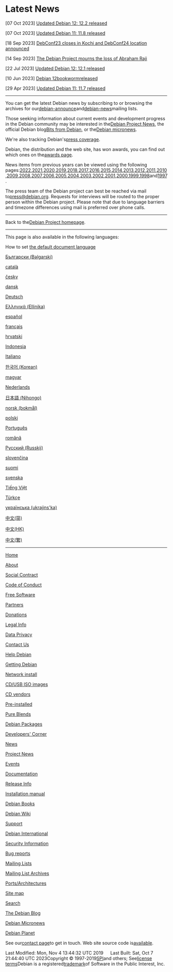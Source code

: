# Latest News

[07 Oct 2023] [Updated Debian 12: 12.2 released](https://www.debian.org/News/2023/20231007)

[07 Oct 2023] [Updated Debian 11: 11.8 released](https://www.debian.org/News/2023/2023100702)

[18 Sep 2023] [DebConf23 closes in Kochi and DebConf24 location announced](https://www.debian.org/News/2023/20230918)

[14 Sep 2023] [The Debian Project mourns the loss of Abraham Raji](https://www.debian.org/News/2023/20230914)

[22 Jul 2023] [Updated Debian 12: 12.1 released](https://www.debian.org/News/2023/20230722)

[10 Jun 2023] [Debian 12bookwormreleased](https://www.debian.org/News/2023/20230610)

[29 Apr 2023] [Updated Debian 11: 11.7 released](https://www.debian.org/News/2023/20230429)

***









You can get the latest Debian news by
subscribing to or browsing the
archives for our[debian-announce](https://lists.debian.org/debian-announce/)and[debian-news](https://lists.debian.org/debian-news/)mailing lists.

Those seeking information about current events and development
progress in the Debian community may be interested in the[Debian Project News](project/),
the official Debian blog[Bits from Debian](https://bits.debian.org),
or the[Debian micronews](https://micronews.debian.org).

We're also tracking Debian's[press coverage](press/).

Debian, the distribution and the web site, has won awards, you can
find out which ones on the[awards page](awards).

News items from previous years can be viewed using the following pages:[2022](2022/),[2021](2021/),[2020](2020/),[2019](2019/),[2018](2018/),[2017](2017/),[2016](2016/),[2015](2015/),[2014](2014/),[2013](2013/),[2012](2012/),[2011](2011/),[2010](2010/),[2009](2009/),[2008](2008/),[2007](2007/),[2006](2006/),[2005](2005/),[2004](2004/),[2003](2003/),[2002](2002/),[2001](2001/),[2000](2000/),[1999](1999/),[1998](1998/)and[1997](1997/).

The press team of the Debian project can best be reached via mail
to[press@debian.org](mailto:press@debian.org). Requests
for interviews will be routed to the proper person within the Debian
project. Please note that due to language barriers and timezone
differences using mail is preferred over phone calls.

***

 Back to the[Debian Project homepage](../).

 ***

 This page is also available in the following languages:


How to set [the default document language](../intro/cn) 

 [Български (Bəlgarski)](index.bg.html)
 

 [català](index.ca.html)
 

 [česky](index.cs.html)
 

 [dansk](index.da.html)
 

 [Deutsch](index.de.html)
 

 [Ελληνικά (Ellinika)](index.el.html)
 

 [español](index.es.html)
 

 [français](index.fr.html)
 

 [hrvatski](index.hr.html)
 

 [Indonesia](index.id.html)
 

 [Italiano](index.it.html)
 

 [한국어 (Korean)](index.ko.html)
 

 [magyar](index.hu.html)
 

 [Nederlands](index.nl.html)
 

 [日本語 (Nihongo)](index.ja.html)
 

 [norsk (bokmål)](index.nb.html)
 

 [polski](index.pl.html)
 

 [Português](index.pt.html)
 

 [română](index.ro.html)
 

 [Русский (Russkij)](index.ru.html)
 

 [slovenčina](index.sk.html)
 

 [suomi](index.fi.html)
 

 [svenska](index.sv.html)
 

 [Tiếng Việt](index.vi.html)
 

 [Türkçe](index.tr.html)
 

 [українська (ukrajins'ka)](index.uk.html)
 

 [中文(简)](index.zh-cn.html)
 

 [中文(HK)](index.zh-hk.html)
 

 [中文(繁)](index.zh-tw.html)
 

 *** 

 

 [Home](/)

 [About](../intro/about)

 [Social Contract](../social_contract)

 [Code of Conduct](../code_of_conduct)

 [Free Software](../intro/free)

 [Partners](../partners/)

 [Donations](../donations)

 [Legal Info](../legal)

 [Data Privacy](../legal/privacy)

 [Contact Us](../contact)

 [Help Debian](../intro/help)

 [Getting Debian](../distrib/)

 [Network install](../distrib/netinst)

 [CD/USB ISO images](../CD/)

 [CD vendors](../CD/vendors/)

 [Pre-installed](../distrib/pre-installed)

 [Pure Blends](../blends/)

 [Debian Packages](../distrib/packages)

 [Developers' Corner](../devel/)

 [News](../News/)

 [Project News](../News/weekly/)

 [Events](../events/)

 [Documentation](../doc/)

 [Release Info](../releases/)

 [Installation manual](../releases/stable/installmanual)

 [Debian Books](../doc/books)

 [Debian Wiki](https://wiki.debian.org/)

 [Support](../support)

 [Debian International](../international/)

 [Security Information](../security/)

 [Bug reports](../Bugs/)

 [Mailing Lists](../MailingLists/)

 [Mailing List Archives](https://lists.debian.org/)

 [Ports/Architectures](../ports/)

 [Site map](../sitemap)

 [Search](https://search.debian.org/)

 [The Debian Blog](https://bits.debian.org)

 [Debian Micronews](https://micronews.debian.org)

 [Debian Planet](https://planet.debian.org)



See our[contact page](../contact)to get in touch. Web site source code is[available](https://salsa.debian.org/webmaster-team/webwml).

Last Modified: Mon, Nov 4 13:44:32 UTC 2019
 
Last Built: Sat, Oct 7 21:44:40 UTC 2023Copyright © 1997-2019[SPI](https://www.spi-inc.org/)and others; See[license terms](../license)Debian is a registered[trademark](../trademark)of Software in the Public Interest, Inc.
